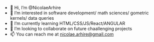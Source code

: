 - 👋 Hi, I’m @NicolaeArhire
- 👀 I’m interested in software development/ math sciences/ gometric kernels/ data queries
- 🌱 I’m currently learning HTML/CSS/JS/React/ANGULAR 
- 💞️ I’m looking to collaborate on future chaallenging projects
- 📫 You can reach me at nicolae.arhire@gmail.com

<!---
NicolaeArhire/NicolaeArhire is a ✨ special ✨ repository because its `README.md` (this file) appears on your GitHub profile.
You can click the Preview link to take a look at your changes.
--->

